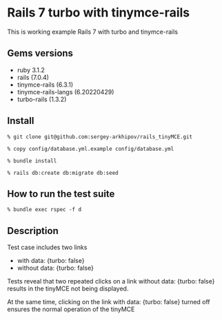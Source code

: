 # Rails 7 turbo with tinymce-rails

This is working example Rails 7 with turbo and tinymce-rails

## Gems versions

* ruby 3.1.2
* rails (7.0.4)
* tinymce-rails (6.3.1)
* tinymce-rails-langs (6.20220429)
* turbo-rails (1.3.2)

## Install

```console
% git clone git@github.com:sergey-arkhipov/rails_tinyMCE.git
 
% copy config/database.yml.example config/database.yml

% bundle install

% rails db:create db:migrate db:seed
```


## How to run the test suite

```console
% bundle exec rspec -f d
```

## Description

Test case includes  two links

* with data: {turbo: false}
* without  data: {turbo: false}

Tests reveal that two repeated clicks on a link without data: {turbo: false} results in the tinyMCE not being displayed.

At the same time, clicking on the link with data: {turbo: false} turned off ensures the normal operation of the tinyMCE
